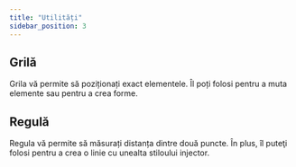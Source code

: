 ```yaml
---
title: "Utilități"
sidebar_position: 3
---
```


## Grilă

Grila vă permite să poziționați exact elementele. Îl poți folosi pentru a muta elemente sau pentru a crea forme.

## Regulă

Regula vă permite să măsurați distanța dintre două puncte. În plus, îl puteţi folosi pentru a crea o linie cu unealta stiloului injector.
